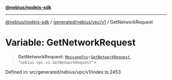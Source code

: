 [**@nebius/nodejs-sdk**](../../../../../README.md)

---

[@nebius/nodejs-sdk](../../../../../README.md) / [generated/nebius/vpc/v1](../README.md) / GetNetworkRequest

# Variable: GetNetworkRequest

> **GetNetworkRequest**: [`MessageFns`](../../../../../runtime/protos/core/interfaces/MessageFns.md)\<[`GetNetworkRequest`](../interfaces/GetNetworkRequest.md), `"nebius.vpc.v1.GetNetworkRequest"`\>

Defined in: src/generated/nebius/vpc/v1/index.ts:2453
